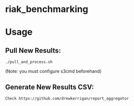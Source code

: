 riak_benchmarking
=================

# Usage
## Pull New Results:
```
./pull_and_process.sh 
```
(Note: you must configure s3cmd beforehand)

## Generate New Results CSV:
```
Check https://github.com/drewkerrigan/report_aggregator
```
